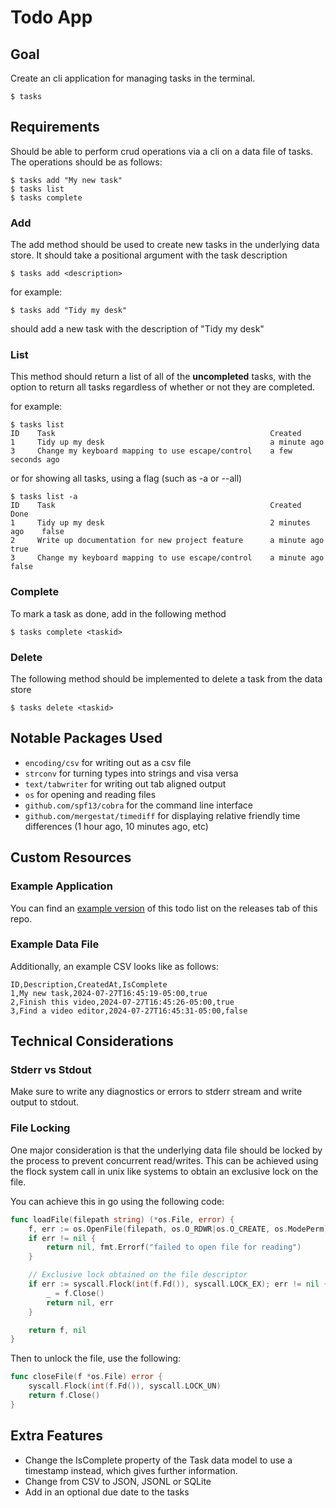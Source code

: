 # Todo App

## Goal

Create an cli application for managing tasks in the terminal.

```
$ tasks
```

## Requirements

Should be able to perform crud operations via a cli on a data file of tasks. The operations should be as follows:

```
$ tasks add "My new task"
$ tasks list
$ tasks complete 
```

### Add

The add method should be used to create new tasks in the underlying data store. It should take a positional argument with the task description

```
$ tasks add <description>
```

for example:

```
$ tasks add "Tidy my desk"
```

should add a new task with the description of "Tidy my desk"

### List

This method should return a list of all of the **uncompleted** tasks, with the option to return all tasks regardless of whether or not they are completed.

for example:

```
$ tasks list
ID    Task                                                Created
1     Tidy up my desk                                     a minute ago
3     Change my keyboard mapping to use escape/control    a few seconds ago
```

or for showing all tasks, using a flag (such as -a or --all)

```
$ tasks list -a
ID    Task                                                Created          Done
1     Tidy up my desk                                     2 minutes ago    false
2     Write up documentation for new project feature      a minute ago     true
3     Change my keyboard mapping to use escape/control    a minute ago     false
```


### Complete

To mark a task as done, add in the following method

```
$ tasks complete <taskid>
```

### Delete

The following method should be implemented to delete a task from the data store

```
$ tasks delete <taskid>
```

## Notable Packages Used

- `encoding/csv` for writing out as a csv file
- `strconv` for turning types into strings and visa versa
- `text/tabwriter` for writing out tab aligned output
- `os` for opening and reading files
- `github.com/spf13/cobra` for the command line interface
- `github.com/mergestat/timediff` for displaying relative friendly time differences (1 hour ago, 10 minutes ago, etc)
 
## Custom Resources

### Example Application

You can find an [example version](https://github.com/dreamsofcode-io/goprojects/releases/tag/0.1.0) of this todo list on the releases tab of this repo.

### Example Data File

Additionally, an example CSV looks like as follows:

```
ID,Description,CreatedAt,IsComplete
1,My new task,2024-07-27T16:45:19-05:00,true
2,Finish this video,2024-07-27T16:45:26-05:00,true
3,Find a video editor,2024-07-27T16:45:31-05:00,false
```

## Technical Considerations

### Stderr vs Stdout

Make sure to write any diagnostics or errors to stderr stream and write output to stdout.

### File Locking
One major consideration is that the underlying data file should be locked by the process to prevent concurrent read/writes. This can
be achieved using the flock system call in unix like systems to obtain an exclusive lock on the file.

You can achieve this in go using the following code:

```go
func loadFile(filepath string) (*os.File, error) {
	f, err := os.OpenFile(filepath, os.O_RDWR|os.O_CREATE, os.ModePerm)
	if err != nil {
		return nil, fmt.Errorf("failed to open file for reading")
	}

    // Exclusive lock obtained on the file descriptor
	if err := syscall.Flock(int(f.Fd()), syscall.LOCK_EX); err != nil {
		_ = f.Close()
		return nil, err
	}

	return f, nil
}
```

Then to unlock the file, use the following:

```go
func closeFile(f *os.File) error {
	syscall.Flock(int(f.Fd()), syscall.LOCK_UN)
	return f.Close()
}
```

## Extra Features

- Change the IsComplete property of the Task data model to use a timestamp instead, which gives further information.
- Change from CSV to JSON, JSONL or SQLite
- Add in an optional due date to the tasks